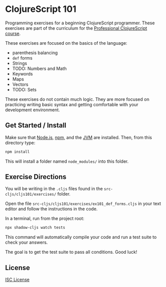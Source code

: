 # ClojureScript 101

Programming exercises for a beginning ClojureScript programmer. These exercises
are part of the curriculum for the [Professional ClojureScript course].

These exercises are focused on the basics of the language:

- parenthesis balancing
- `def` forms
- Strings
- TODO: Numbers and Math
- Keywords
- Maps
- Vectors
- TODO: Sets

These exercises do not contain much logic. They are more focused on practicing
writing basic syntax and getting comfortable with your development environment.

## Get Started / Install

Make sure that [Node.js], [npm], and the [JVM] are installed. Then, from this directory type:

```sh
npm install
```

This will install a folder named `node_modules/` into this folder.

## Exercise Directions

You will be writing in the `.cljs` files found in the `src-cljs/cljs101/exercises/` folder.

Open the file `src-cljs/cljs101/exercises/ex101_def_forms.cljs` in your text
editor and follow the instructions in the code.

In a terminal, run from the project root:

```sh
npx shadow-cljs watch tests
```

This command will automatically compile your code and run a test suite to check your answers.

The goal is to get the test suite to pass all conditions. Good luck!

## License

[ISC License](LICENSE.md)

[Professional ClojureScript course]:https://cljs.pro
[Node.js]:https://nodejs.org/
[npm]:https://en.wikipedia.org/wiki/Npm_(software)
[JVM]:https://adoptopenjdk.net/

